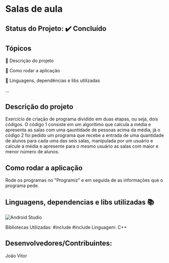 # Salas de aula

## Status do Projeto: ✔️ Concluído 

## Tópicos
🔹 Descrição do projeto 

🔹 Como rodar a aplicação

🔹 Linguagens, dependências e libs utilizadas

...

## Descrição do projeto
Exercício de criação de programa dividido em duas etapas, ou seja, dois códigos.
O código 1 consiste em um algoritimo que calcula a média e apresenta as salas com uma qauntidade de pessoas acima da média, já o código 2 foi pedido um programa que recebe a entrada de uma quantidade de alunos para cada uma das seis salas, manipulada por um usuário e calcule a média e apresente para o mesmo usuário as salas com maior e menor número de alunos.

## Como rodar a aplicação 
Rode os programas no "Programiz" e em seguida de as informações que o programa pede.

## Linguagens, dependencias e libs utilizadas 📚
![Android Studio](https://img.shields.io/badge/Android-3DDC84?style=for-the-badge&logo=android&logoColor=white)

Bibliotecas Utilizadas:
#include <iostream>
#include <vector>
Linguagem:
C++

## Desenvolvedores/Contribuintes:
João Vitor

